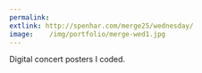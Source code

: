 ```yaml
---
permalink:
extlink: http://spenhar.com/merge25/wednesday/
image:    /img/portfolio/merge-wed1.jpg
---
```

Digital concert posters I coded.
